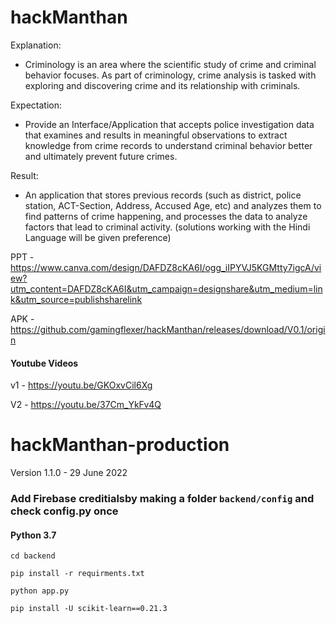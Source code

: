 # hackManthan

Explanation:
- Criminology is an area where the scientific study of crime and criminal behavior focuses.
  As part of criminology, crime analysis is tasked with exploring and discovering crime and
  its relationship with criminals.

Expectation:
- Provide an Interface/Application that accepts police investigation data that examines
  and results in meaningful observations to extract knowledge from crime records to
  understand criminal behavior better and ultimately prevent future crimes.

Result:
- An application that stores previous records (such as district, police station, ACT-Section,
  Address, Accused Age, etc) and analyzes them to find patterns of crime happening, and
  processes the data to analyze factors that lead to criminal activity. (solutions working
  with the Hindi Language will be given preference)


PPT - https://www.canva.com/design/DAFDZ8cKA6I/ogg_iIPYVJ5KGMtty7igcA/view?utm_content=DAFDZ8cKA6I&utm_campaign=designshare&utm_medium=link&utm_source=publishsharelink

APK - https://github.com/gamingflexer/hackManthan/releases/download/V0.1/origin

#### Youtube Videos

v1 - https://youtu.be/GKOxvCil6Xg

V2 - https://youtu.be/37Cm_YkFv4Q

# hackManthan-production
Version 1.1.0 - 29 June 2022

### Add Firebase creditialsby making a folder ```backend/config``` and check config.py once 

#### Python 3.7

```
cd backend 
```

```
pip install -r requirments.txt
```

```
python app.py
```

```
pip install -U scikit-learn==0.21.3
```
